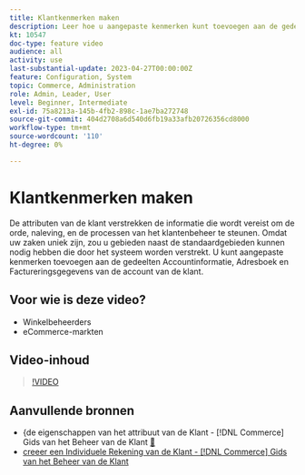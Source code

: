 ```yaml
---
title: Klantkenmerken maken
description: Leer hoe u aangepaste kenmerken kunt toevoegen aan de gedeelten Accountinformatie, Adresboek en Factureringsgegevens van een account van een klant.
kt: 10547
doc-type: feature video
audience: all
activity: use
last-substantial-update: 2023-04-27T00:00:00Z
feature: Configuration, System
topic: Commerce, Administration
role: Admin, Leader, User
level: Beginner, Intermediate
exl-id: 75a8213a-145b-4fb2-898c-1ae7ba272748
source-git-commit: 404d2708a6d540d6fb19a33afb20726356cd8000
workflow-type: tm+mt
source-wordcount: '110'
ht-degree: 0%

---
```


# Klantkenmerken maken

De attributen van de klant verstrekken de informatie die wordt vereist om de orde, naleving, en de processen van het klantenbeheer te steunen. Omdat uw zaken uniek zijn, zou u gebieden naast de standaardgebieden kunnen nodig hebben die door het systeem worden verstrekt. U kunt aangepaste kenmerken toevoegen aan de gedeelten Accountinformatie, Adresboek en Factureringsgegevens van de account van de klant.

## Voor wie is deze video?

- Winkelbeheerders
- eCommerce-markten

## Video-inhoud

>[!VIDEO](https://video.tv.adobe.com/v/343661?quality=12&learn=on)

## Aanvullende bronnen

- &lbrace;de eigenschappen van het attribuut van de Klant -  [!DNL Commerce]  Gids van het Beheer van de Klant [&#128279;](https://experienceleague.adobe.com/docs/commerce-admin/customers/customer-accounts/attributes/attribute-properties.html)
- [ creeer een Individuele Rekening van de Klant -  [!DNL Commerce]  Gids van het Beheer van de Klant ](https://experienceleague.adobe.com/docs/commerce-admin/customers/customer-accounts/account-create.html)
